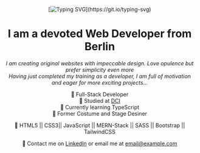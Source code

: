 <div align="center">
  
  [![Typing SVG](https://readme-typing-svg.demolab.com?font=Homemade+Apple&size=24&pause=1000&center=true&color=F70000&random=false&width=435&lines=Coucou,+Lili+here!)](https://git.io/typing-svg)

# I am a devoted Web Developer from Berlin

*I am creating original websites with impeccable design. Love opulence but prefer simplicity even more<br/>
Having just completed my training as a developer, I am full of motivation and eager for more exciting projects...*
  
🎀 Full-Stack Developer<br/>
🎀 Studied at [DCI](https://digitalcareerinstitute.org)<br/>
🎀 Currently learning TypeScript<br/>
🎀 Former Costume and Stage Desiner<br/>

👜 HTML5 || CSS3|| JavaScript || MERN-Stack || SASS || Bootstrap || TailwindCSS 

💌 Contact me on [LinkedIn](https://linkedin.com/in/liliavar) or email me at [email@example.com](mailto:email@example.com)

</div>
